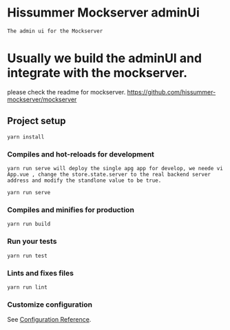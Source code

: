 # Hissummer Mockserver adminUi
```
The admin ui for the Mockserver
```

# Usually we build the adminUI and integrate with the mockserver.
please check the readme for mockserver. https://github.com/hissummer-mockserver/mockserver

## Project setup
```
yarn install
```

### Compiles and hot-reloads for development
```
yarn run serve will deploy the single apg app for develop, we neede vi App.vue , change the store.state.server to the real backend server address and modify the standlone value to be true.  
```
```
yarn run serve
```

### Compiles and minifies for production
```
yarn run build
```

### Run your tests
```
yarn run test
```

### Lints and fixes files
```
yarn run lint
```

### Customize configuration
See [Configuration Reference](https://cli.vuejs.org/config/).
